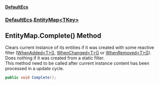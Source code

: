 #### [DefaultEcs](DefaultEcs.md 'DefaultEcs')
### [DefaultEcs](DefaultEcs.md#DefaultEcs 'DefaultEcs').[EntityMap&lt;TKey&gt;](EntityMap_TKey_.md 'DefaultEcs.EntityMap<TKey>')

## EntityMap<TKey>.Complete() Method

Clears current instance of its entities if it was created with some reactive filter ([WhenAdded&lt;T&gt;()](EntityQueryBuilder.WhenAdded_T_().md 'DefaultEcs.EntityQueryBuilder.WhenAdded<T>()'), [WhenChanged&lt;T&gt;()](EntityQueryBuilder.WhenChanged_T_().md 'DefaultEcs.EntityQueryBuilder.WhenChanged<T>()') or [WhenRemoved&lt;T&gt;()](EntityQueryBuilder.WhenRemoved_T_().md 'DefaultEcs.EntityQueryBuilder.WhenRemoved<T>()')).  
Does nothing if it was created from a static filter.  
This method need to be called after current instance content has been processed in a update cycle.

```csharp
public void Complete();
```
